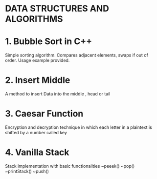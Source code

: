 # DATA STRUCTURES AND ALGORITHMS

# 1. Bubble Sort in C++
Simple sorting algorithm. Compares adjacent elements, swaps if out of order. Usage example provided.
# 2. Insert Middle
A method to insert Data into the middle , head or tail 
# 3. Caesar Function
Encryption and decryption technique  in which each letter in a plaintext is shifted by a number called key
# 4. Vanilla Stack
Stack implementation with basic functionalities
        ~peeek()
        ~pop()
        ~printStack()
        ~push()
